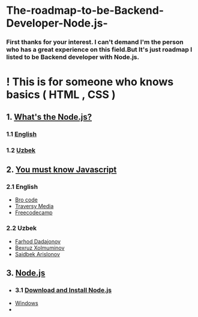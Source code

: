# The-roadmap-to-be-Backend-Developer-Node.js-
### First thanks for your interest. I can't demand I'm the person who has a great experience on this field.But It's just roadmap I listed to be Backend developer with Node.js.

# ! This is for someone who knows basics ( HTML , CSS )

## 1. [What's the Node.js?](https://nodejs.org/en/about)
###  1.1 [English](https://youtu.be/uVwtVBpw7RQ)
###  1.2 [Uzbek](https://youtu.be/wmiLwVV19c4)

## 2. [You must know Javascript](https://javascript.info/)
### 2.1 English
*  [Bro code](https://youtu.be/8dWL3wF_OMw)
*  [Traversy Media](https://youtu.be/hdI2bqOjy3c)
*  [Freecodecamp](https://youtu.be/jS4aFq5-91M)
### 2.2 Uzbek
* [Farhod Dadajonov](https://youtu.be/DFyzRUsLwYE)
* [Bexruz Xolmuminov](https://youtu.be/vpwLVcuQqIo)
* [Saidbek Arislonov](https://youtu.be/QUMzEd8XCkI)
## 3. [Node.js](https://nodejs.org/docs/latest-v20.x/api/)
* ### 3.1 [Download and Install Node.js](https://nodejs.dev/en/download/)
* [Windows](https://www.geeksforgeeks.org/installation-of-node-js-on-windows/)
*  

